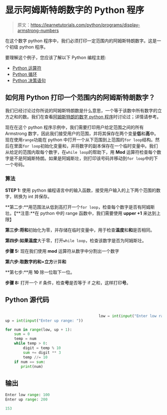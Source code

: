 # 显示阿姆斯特朗数字的 Python 程序

> 原文：<https://learnetutorials.com/python/programs/display-armstrong-numbers>

在这个数字 python 程序中，我们必须打印一定范围内的阿姆斯特朗数字。这是一个初级 python 程序。

要理解这个例子，您应该了解以下 Python 编程主题:

*   [Python 运算符](../../python/python-operators "Python Operators")
*   [Python 循环](../../python/python-loop-tutorials "Loops in Python")
*   [Python 决策语句](../../python/decision-making-statements "Python decision making statements")

## 如何用 Python 打印一个范围内的阿姆斯特朗数字？

我们已经讨论过你所说的阿姆斯特朗数是什么意思，一个等于该数中所有数字的立方之和的数。我们在查看[阿姆斯特朗的数字 python 程序](../../python/programs/check-armstrong-number "Check Armstrong number program")时讨论过；详情请参考。

现在在这个 python 程序示例中，我们需要打印用户给定范围之间的所有 Armstrong 数字，因此我们接受用户的范围，并将其保存在两个变量**低**和**高**中。现在使用`range`功能在 python 中打开一个从下范围到上范围的`for loop`结构。然后在里面`for loop`初始化变量和，并将数字的副本保存在一个临时变量中。我们从给定的范围内取每个数字，在`while loop`的帮助下，用 **Mod** 运算符检查每个数字是不是阿姆斯特朗。如果是阿姆斯壮，则打印该号码并移动到`for loop`中的下一个号码。

### 算法

**STEP 1:** 使用 python 编程语言中的输入函数，接受用户输入的上下两个范围的数字，转换为 int 并保存。

**第二步:**用范围法从低到高打开一个`for loop`，检查每个数字是否有阿姆斯壮。【**注意:**在 python 中的 range 函数中，我们需要使用 **upper +1** 来达到上限】

**第三步:**将**和**初始化为零，并存储在临时变量中，用于检查**温度**和**和**是否相同。

**第四步:**如果**温度**大于零，打开`while loop`，检查该数字是否为阿姆斯壮。

**步骤 5:** 现在我们使用 **mod** 运算符从数字中分割出一个数字

**第六步:**取数字的**和+立方**计算**和**

**第七步:**用 **10** 除一位取下一位。

**步骤 8:** 打开一个 if 条件，检查**号**是否等于 if 之和，这样打印**号**。

## Python 源代码

```py

                                          low = int(input("Enter low range: "))  
up = int(input("Enter up range: "))  

for num in range(low, up + 1):  
    sum = 0 
    temp = num  
    while temp > 0:  
        digit = temp % 10  
        sum += digit ** 3  
        temp //= 10  
    if num == sum:  
       print(num) 

```

## 输出

```py
Enter low range: 100
Enter up range: 200

153 
```